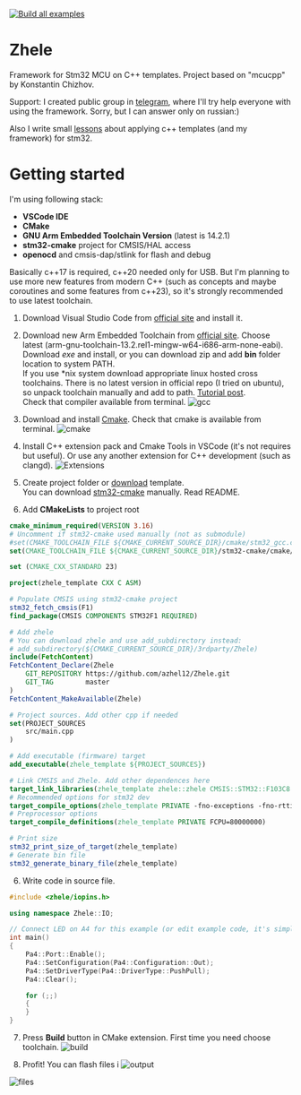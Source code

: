 [![Build all examples](https://github.com/azhel12/Zhele/actions/workflows/build_examples.yml/badge.svg)](https://github.com/azhel12/Zhele/actions/workflows/build_examples.yml)

# Zhele
Framework for Stm32 MCU on C++ templates. Project based on "mcucpp" by Konstantin Chizhov.

Support: I created public group in [telegram](https://t.me/stm32_zhele), where I'll try help everyone with using the framework. Sorry, but I can answer only on russian:)

Also I write small [lessons](https://github.com/azhel12/ZheleLessons) about applying c++ templates (and my framework) for stm32.
# Getting started
I'm using following stack:
- **VSCode IDE**
- **CMake**
- **GNU Arm Embedded Toolchain Version** (latest is 14.2.1)
- **stm32-cmake** project for CMSIS/HAL access
- **openocd** and cmsis-dap/stlink for flash and debug

Basically c++17 is required, c++20 needed only for USB. But I'm planning to use more new features from modern C++ (such as concepts and maybe coroutines
and some features from c++23), so it's strongly recommended to use latest toolchain.
1. Download Visual Studio Code from [official site](https://code.visualstudio.com/download) and install it.

2. Download new Arm Embedded Toolchain from [official site](https://developer.arm.com/downloads/-/arm-gnu-toolchain-downloads). Choose latest (arm-gnu-toolchain-13.2.rel1-mingw-w64-i686-arm-none-eabi).
Download *exe* and install, or you can download zip and add **bin** folder location to system PATH.\
If you use *nix system download appropriate linux hosted cross toolchains.
There is no latest version in official repo (I tried on ubuntu), so unpack toolchain manually
and add to path. [Tutorial post](https://askubuntu.com/questions/1243252/how-to-install-arm-none-eabi-gdb-on-ubuntu-20-04-lts-focal-fossa).\
Check that compiler available from terminal.
![gcc](https://github.com/user-attachments/assets/8d162f35-19af-4798-93eb-7710a02f7956)

3. Download and install [Cmake](https://cmake.org/download/).
Check that cmake is available from terminal.
![cmake](https://github.com/azhel12/Zhele/assets/8615986/d6f8e1b3-3d85-45da-84ab-c773fc8a3b8e)

4. Install C++ extension pack and Cmake Tools in VSCode (it's not requires but useful). Or use any another extension for C++ development (such as clangd).
![Extensions](https://github.com/azhel12/Zhele/assets/8615986/29a2506d-275c-4cce-bdec-a377adad46cc)

5. Create project folder or [download](https://github.com/azhel12/Zhele-template) template.\
You can download [stm32-cmake](https://github.com/ObKo/stm32-cmake) manually. Read README.

6. Add **CMakeLists** to project root
```cmake
cmake_minimum_required(VERSION 3.16)
# Uncomment if stm32-cmake used manually (not as submodule)
#set(CMAKE_TOOLCHAIN_FILE ${CMAKE_CURRENT_SOURCE_DIR}/cmake/stm32_gcc.cmake)
set(CMAKE_TOOLCHAIN_FILE ${CMAKE_CURRENT_SOURCE_DIR}/stm32-cmake/cmake/stm32_gcc.cmake)

set (CMAKE_CXX_STANDARD 23)

project(zhele_template CXX C ASM)

# Populate CMSIS using stm32-cmake project
stm32_fetch_cmsis(F1)
find_package(CMSIS COMPONENTS STM32F1 REQUIRED)

# Add zhele
# You can download zhele and use add_subdirectory instead:
# add_subdirectory(${CMAKE_CURRENT_SOURCE_DIR}/3rdparty/Zhele)
include(FetchContent)
FetchContent_Declare(Zhele
    GIT_REPOSITORY https://github.com/azhel12/Zhele.git
    GIT_TAG        master
)
FetchContent_MakeAvailable(Zhele)

# Project sources. Add other cpp if needed
set(PROJECT_SOURCES
    src/main.cpp
)

# Add executable (firmware) target
add_executable(zhele_template ${PROJECT_SOURCES})

# Link CMSIS and Zhele. Add other dependences here
target_link_libraries(zhele_template zhele::zhele CMSIS::STM32::F103C8 STM32::NoSys STM32::Nano)
# Recommended options for stm32 dev
target_compile_options(zhele_template PRIVATE -fno-exceptions -fno-rtti -ffunction-sections -fdata-sections)
# Preprocessor options
target_compile_definitions(zhele_template PRIVATE FCPU=80000000)

# Print size
stm32_print_size_of_target(zhele_template)
# Generate bin file
stm32_generate_binary_file(zhele_template)
```

6. Write code in source file.
```c++
#include <zhele/iopins.h>

using namespace Zhele::IO;

// Connect LED on A4 for this example (or edit example code, it's simple).
int main()
{
    Pa4::Port::Enable();
    Pa4::SetConfiguration(Pa4::Configuration::Out);
    Pa4::SetDriverType(Pa4::DriverType::PushPull);
    Pa4::Clear();

    for (;;)
    {
    }
}
```

7. Press **Build** button in CMake extension.
First time you need choose toolchain.
![build](https://github.com/user-attachments/assets/ce1ea738-a10c-441d-99fa-035d540a05b9)

8. Profit! You can flash files i
![output](https://github.com/user-attachments/assets/5ef52eb8-79bb-4419-9280-7257b33dba3a)

![files](https://github.com/azhel12/Zhele/assets/8615986/ad4364ac-d2b8-4d44-983d-2ca029144e17)
